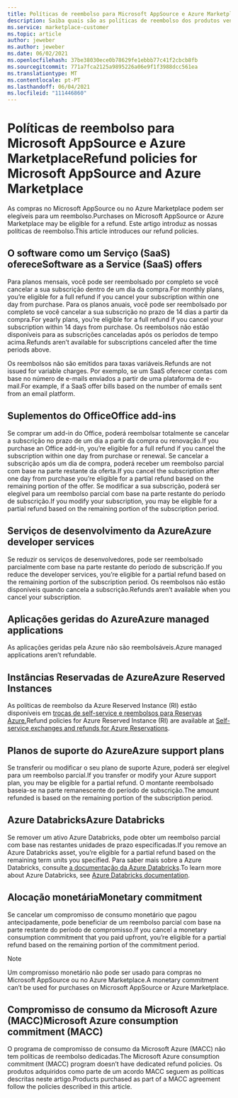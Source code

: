 ```yaml
---
title: Políticas de reembolso para Microsoft AppSource e Azure Marketplace
description: Saiba quais são as políticas de reembolso dos produtos vendidos no Microsoft AppSource e no Azure Marketplace
ms.service: marketplace-customer
ms.topic: article
author: jeweber
ms.author: jeweber
ms.date: 06/02/2021
ms.openlocfilehash: 37be38030ece0b78629fe1ebbb77c41f2cbcb8fb
ms.sourcegitcommit: 771a7fca2125a9895226a06e9f1f3988dcc561ea
ms.translationtype: MT
ms.contentlocale: pt-PT
ms.lasthandoff: 06/04/2021
ms.locfileid: "111446860"
---
```

# <a name="refund-policies-for-microsoft-appsource-and-azure-marketplace"></a><span data-ttu-id="57e94-103">Políticas de reembolso para Microsoft AppSource e Azure Marketplace</span><span class="sxs-lookup"><span data-stu-id="57e94-103">Refund policies for Microsoft AppSource and Azure Marketplace</span></span>

<span data-ttu-id="57e94-104">As compras no Microsoft AppSource ou no Azure Marketplace podem ser elegíveis para um reembolso.</span><span class="sxs-lookup"><span data-stu-id="57e94-104">Purchases on Microsoft AppSource or Azure Marketplace may be eligible for a refund.</span></span> <span data-ttu-id="57e94-105">Este artigo introduz as nossas políticas de reembolso.</span><span class="sxs-lookup"><span data-stu-id="57e94-105">This article introduces our refund policies.</span></span>

## <a name="software-as-a-service-saas-offers"></a><span data-ttu-id="57e94-106">O software como um Serviço (SaaS) oferece</span><span class="sxs-lookup"><span data-stu-id="57e94-106">Software as a Service (SaaS) offers</span></span>

<span data-ttu-id="57e94-107">Para planos mensais, você pode ser reembolsado por completo se você cancelar a sua subscrição dentro de um dia da compra.</span><span class="sxs-lookup"><span data-stu-id="57e94-107">For monthly plans, you’re eligible for a full refund if you cancel your subscription within one day from purchase.</span></span> <span data-ttu-id="57e94-108">Para os planos anuais, você pode ser reembolsado por completo se você cancelar a sua subscrição no prazo de 14 dias a partir da compra.</span><span class="sxs-lookup"><span data-stu-id="57e94-108">For yearly plans, you’re eligible for a full refund if you cancel your subscription within 14 days from purchase.</span></span> <span data-ttu-id="57e94-109">Os reembolsos não estão disponíveis para as subscrições canceladas após os períodos de tempo acima.</span><span class="sxs-lookup"><span data-stu-id="57e94-109">Refunds aren’t available for subscriptions canceled after the time periods above.</span></span>

<span data-ttu-id="57e94-110">Os reembolsos não são emitidos para taxas variáveis.</span><span class="sxs-lookup"><span data-stu-id="57e94-110">Refunds are not issued for variable charges.</span></span> <span data-ttu-id="57e94-111">Por exemplo, se um SaaS oferecer contas com base no número de e-mails enviados a partir de uma plataforma de e-mail.</span><span class="sxs-lookup"><span data-stu-id="57e94-111">For example, if a SaaS offer bills based on the number of emails sent from an email platform.</span></span>

## <a name="office-add-ins"></a><span data-ttu-id="57e94-112">Suplementos do Office</span><span class="sxs-lookup"><span data-stu-id="57e94-112">Office add-ins</span></span>

<span data-ttu-id="57e94-113">Se comprar um add-in do Office, poderá reembolsar totalmente se cancelar a subscrição no prazo de um dia a partir da compra ou renovação.</span><span class="sxs-lookup"><span data-stu-id="57e94-113">If you purchase an Office add-in, you’re eligible for a full refund if you cancel the subscription within one day from purchase or renewal.</span></span> <span data-ttu-id="57e94-114">Se cancelar a subscrição após um dia de compra, poderá receber um reembolso parcial com base na parte restante da oferta.</span><span class="sxs-lookup"><span data-stu-id="57e94-114">If you cancel the subscription after one day from purchase you’re eligible for a partial refund based on the remaining portion of the offer.</span></span> <span data-ttu-id="57e94-115">Se modificar a sua subscrição, poderá ser elegível para um reembolso parcial com base na parte restante do período de subscrição.</span><span class="sxs-lookup"><span data-stu-id="57e94-115">If you modify your subscription, you may be eligible for a partial refund based on the remaining portion of the subscription period.</span></span>

## <a name="azure-developer-services"></a><span data-ttu-id="57e94-116">Serviços de desenvolvimento da Azure</span><span class="sxs-lookup"><span data-stu-id="57e94-116">Azure developer services</span></span>

<span data-ttu-id="57e94-117">Se reduzir os serviços de desenvolvedores, pode ser reembolsado parcialmente com base na parte restante do período de subscrição.</span><span class="sxs-lookup"><span data-stu-id="57e94-117">If you reduce the developer services, you’re eligible for a partial refund based on the remaining portion of the subscription period.</span></span> <span data-ttu-id="57e94-118">Os reembolsos não estão disponíveis quando cancela a subscrição.</span><span class="sxs-lookup"><span data-stu-id="57e94-118">Refunds aren’t available when you cancel your subscription.</span></span>

## <a name="azure-managed-applications"></a><span data-ttu-id="57e94-119">Aplicações geridas do Azure</span><span class="sxs-lookup"><span data-stu-id="57e94-119">Azure managed applications</span></span>

<span data-ttu-id="57e94-120">As aplicações geridas pela Azure não são reembolsáveis.</span><span class="sxs-lookup"><span data-stu-id="57e94-120">Azure managed applications aren’t refundable.</span></span>

## <a name="azure-reserved-instances"></a><span data-ttu-id="57e94-121">Instâncias Reservadas de Azure</span><span class="sxs-lookup"><span data-stu-id="57e94-121">Azure Reserved Instances</span></span>

<span data-ttu-id="57e94-122">As políticas de reembolso da Azure Reserved Instance (RI) estão disponíveis em [trocas de self-service e reembolsos para Reservas Azure.](/azure/cost-management-billing/reservations/exchange-and-refund-azure-reservations)</span><span class="sxs-lookup"><span data-stu-id="57e94-122">Refund policies for Azure Reserved Instance (RI) are available at [Self-service exchanges and refunds for Azure Reservations](/azure/cost-management-billing/reservations/exchange-and-refund-azure-reservations).</span></span>

## <a name="azure-support-plans"></a><span data-ttu-id="57e94-123">Planos de suporte do Azure</span><span class="sxs-lookup"><span data-stu-id="57e94-123">Azure support plans</span></span>

<span data-ttu-id="57e94-124">Se transferir ou modificar o seu plano de suporte Azure, poderá ser elegível para um reembolso parcial.</span><span class="sxs-lookup"><span data-stu-id="57e94-124">If you transfer or modify your Azure support plan, you may be eligible for a partial refund.</span></span> <span data-ttu-id="57e94-125">O montante reembolsado baseia-se na parte remanescente do período de subscrição.</span><span class="sxs-lookup"><span data-stu-id="57e94-125">The amount refunded is based on the remaining portion of the subscription period.</span></span>

## <a name="azure-databricks"></a><span data-ttu-id="57e94-126">Azure Databricks</span><span class="sxs-lookup"><span data-stu-id="57e94-126">Azure Databricks</span></span>

<span data-ttu-id="57e94-127">Se remover um ativo Azure Databricks, pode obter um reembolso parcial com base nas restantes unidades de prazo especificadas.</span><span class="sxs-lookup"><span data-stu-id="57e94-127">If you remove an Azure Databricks asset, you’re eligible for a partial refund based on the remaining term units you specified.</span></span> <span data-ttu-id="57e94-128">Para saber mais sobre a Azure Databricks, consulte [a documentação da Azure Databricks](/azure/databricks).</span><span class="sxs-lookup"><span data-stu-id="57e94-128">To learn more about Azure Databricks, see [Azure Databricks documentation](/azure/databricks).</span></span>

## <a name="monetary-commitment"></a><span data-ttu-id="57e94-129">Alocação monetária</span><span class="sxs-lookup"><span data-stu-id="57e94-129">Monetary commitment</span></span>

<span data-ttu-id="57e94-130">Se cancelar um compromisso de consumo monetário que pagou antecipadamente, pode beneficiar de um reembolso parcial com base na parte restante do período de compromisso.</span><span class="sxs-lookup"><span data-stu-id="57e94-130">If you cancel a monetary consumption commitment that you paid upfront, you’re eligible for a partial refund based on the remaining portion of the commitment period.</span></span>

> [!NOTE]
> <span data-ttu-id="57e94-131">Um compromisso monetário não pode ser usado para compras no Microsoft AppSource ou no Azure Marketplace.</span><span class="sxs-lookup"><span data-stu-id="57e94-131">A monetary commitment can’t be used for purchases on Microsoft AppSource or Azure Marketplace.</span></span>

## <a name="microsoft-azure-consumption-commitment-macc"></a><span data-ttu-id="57e94-132">Compromisso de consumo da Microsoft Azure (MACC)</span><span class="sxs-lookup"><span data-stu-id="57e94-132">Microsoft Azure consumption commitment (MACC)</span></span>

<span data-ttu-id="57e94-133">O programa de compromisso de consumo da Microsoft Azure (MACC) não tem políticas de reembolso dedicadas.</span><span class="sxs-lookup"><span data-stu-id="57e94-133">The Microsoft Azure consumption commitment (MACC) program doesn’t have dedicated refund policies.</span></span> <span data-ttu-id="57e94-134">Os produtos adquiridos como parte de um acordo MACC seguem as políticas descritas neste artigo.</span><span class="sxs-lookup"><span data-stu-id="57e94-134">Products purchased as part of a MACC agreement follow the policies described in this article.</span></span>
